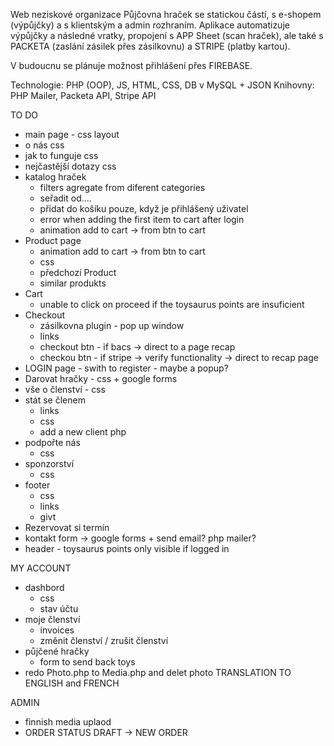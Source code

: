 Web neziskové organizace Půjčovna hraček se statickou částí, s e-shopem (výpůjčky) a s klientským a admin rozhraním. Aplikace automatizuje výpůjčky a následné vratky, propojení s APP Sheet (scan hraček), ale také s PACKETA (zaslání zásilek přes zásilkovnu) a STRIPE (platby kartou).

V budoucnu se plánuje možnost přihlášení přes FIREBASE.

Technologie: PHP (OOP), JS, HTML, CSS, DB v MySQL + JSON
Knihovny: PHP Mailer, Packeta API, Stripe API


TO DO

- main page - css layout
- o nás css
- jak to funguje css
- nejčastější dotazy css
- katalog hraček
  - filters agregate from diferent categories
  - seřadit od....
  - přidat do košíku pouze, když je přihlášený uživatel
  - error when adding the first item to cart after login
  - animation add to cart -> from btn to cart
- Product page
  - animation add to cart -> from btn to cart
  - css
  - předchozí Product
  - similar produkts
- Cart
  - unable to click on proceed if the toysaurus points are insuficient
- Checkout
  - zásilkovna plugin - pop up window
  - links
  - checkout btn - if bacs -> direct to a page recap
  - checkou btn - if stripe -> verify functionality -> direct to recap page
- LOGIN page - swith to register - maybe a popup?
- Darovat hračky - css + google forms
- vše o členství - css
- stát se členem
  - links
  - css
  - add a new client php
- podpořte nás
  - css
- sponzorství
  - css
- footer
  - css
  - links
  - givt
- Rezervovat si termín
- kontakt form -> google forms + send email? php mailer?
- header - toysaurus points only visible if logged in

MY ACCOUNT

- dashbord
  - css
  - stav účtu
- moje členství
  - invoices
  - změnit členství / zrušit členství
- půjčené hračky
  - form to send back toys
- redo Photo.php to Media.php and delet photo
  TRANSLATION TO ENGLISH and FRENCH

ADMIN

- finnish media uplaod
- ORDER STATUS
  DRAFT -> NEW ORDER
